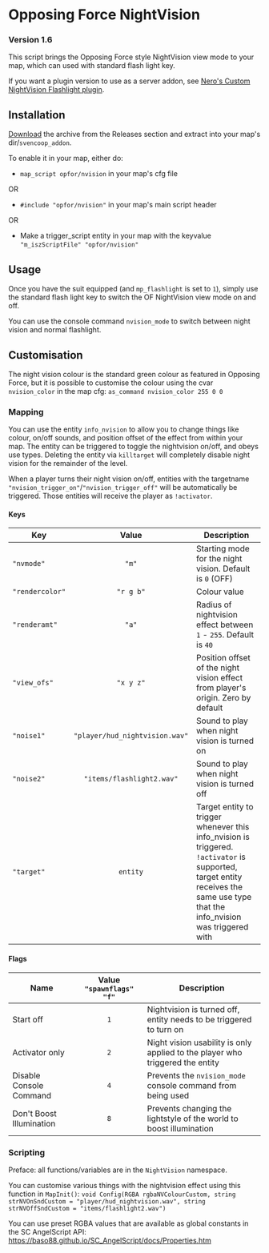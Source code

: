 # Opposing Force NightVision
### Version 1.6
							                
This script brings the Opposing Force style NightVision view mode to your map, which can used with standard flash light key.

If you want a plugin version to use as a server addon, see [Nero's Custom NightVision Flashlight plugin](https://github.com/Neyami/Custom-Nightvision-Flashlight).

## Installation                                       

[Download](https://github.com/Outerbeast/NightVision/archive/refs/heads/main.zip) the archive from the Releases section and extract into your map's dir/`svencoop_addon`.

To enable it in your map, either do:
                          
- `map_script opfor/nvision` in your map's cfg file

OR
- `#include "opfor/nvision"` in your map's main script header

OR
- Make a trigger_script entity in your map with the keyvalue `"m_iszScriptFile" "opfor/nvision"`

## Usage

Once you have the suit equipped (and `mp_flashlight` is set to `1`), simply use the standard flash light key to switch the OF NightVision view mode on and off.

You can use the console command `nvision_mode` to switch between night vision and normal flashlight.                       

## Customisation

The night vision colour is the standard green colour as featured in Opposing Force, but it is possible to customise the colour using the cvar `nvision_color` in the map cfg:
```as_command nvision_color 255 0 0```

### Mapping

You can use the entity `info_nvision` to allow you to change things like colour, on/off sounds, and position offset of the effect from within your map.
The entity can be triggered to toggle the nightvision on/off, and obeys use types.
Deleting the entity via `killtarget` will completely disable night vision for the remainder of the level.

When a player turns their night vision on/off, entities with the targetname `"nvision_trigger_on"`/`"nvision_trigger_off"` will be automatically be triggered.
Those entities will receive the player as `!activator`.

#### Keys
| Key | Value | Description |
| ----| :---: | -------- |
| `"nvmode"` | `"m"` | Starting mode for the night vision. Default is `0` (OFF) |
| `"rendercolor"` | `"r g b"` | Colour value |
| `"renderamt"` | `"a"` | Radius of nightvision effect between `1` - `255`. Default is `40` |
| `"view_ofs"` | `"x y z"` | Position offset of the night vision effect from player's origin. Zero by default |
| `"noise1"` | `"player/hud_nightvision.wav"` | Sound to play when night vision is turned on
| `"noise2"` | `"items/flashlight2.wav"` | Sound to play when night vision is turned off |
| `"target"` | `entity` | Target entity to trigger whenever this info_nvision is triggered. `!activator` is supported, target entity receives the same use type that the info_nvision was triggered with |

#### Flags
| Name | Value `"spawnflags" "f"` | Description |
| ----| :---: | -------- |
| Start off | `1` | Nightvision is turned off, entity needs to be triggered to turn on |
| Activator only | `2` | Night vision usability is only applied to the player who triggered the entity |
| Disable Console Command | `4` | Prevents the `nvision_mode` console command from being used |
| Don't Boost Illumination | `8` | Prevents changing the lightstyle of the world to boost illumination |

### Scripting
Preface: all functions/variables are in the `NightVision` namespace.

You can customise various things with the nightvision effect using this function in `MapInit()`:
```void Config(RGBA rgbaNVColourCustom, string strNVOnSndCustom = "player/hud_nightvision.wav", string strNVOffSndCustom = "items/flashlight2.wav")```

You can use preset RGBA values that are available as global constants in the SC AngelScript API: https://baso88.github.io/SC_AngelScript/docs/Properties.htm
